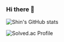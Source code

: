 ### Hi there 👋

![Shin's GitHub stats](https://github-readme-stats.vercel.app/api?username=DY-Shin&show_icons=true&theme=radical)

![Solved.ac Profile](http://mazassumnida.wtf/api/generate_badge?boj=kavin816)

<!--
**DY-Shin/DY-Shin** is a ✨ _special_ ✨ repository because its `README.md` (this file) appears on your GitHub profile.

Here are some ideas to get you started:

- 🔭 I’m currently working on ...
- 🌱 I’m currently learning ...
- 👯 I’m looking to collaborate on ...
- 🤔 I’m looking for help with ...
- 💬 Ask me about ...
- 📫 How to reach me: ...
- 😄 Pronouns: ...
- ⚡ Fun fact: ...
-->

